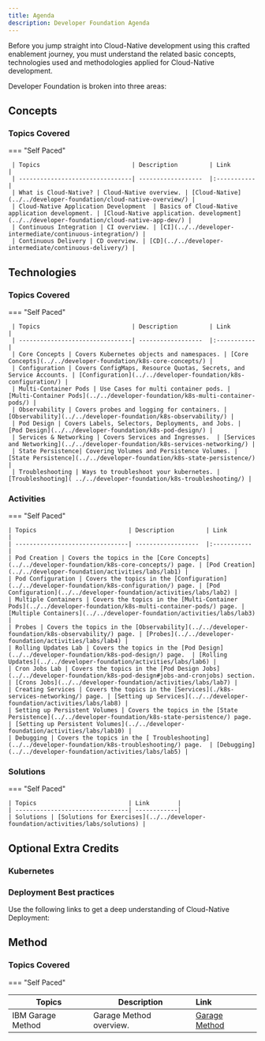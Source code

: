 ```yaml
---
title: Agenda
description: Developer Foundation Agenda
---
```

<!--- cSpell:ignore ICPA openshiftconsole Theia userid toolset crwexposeservice gradlew bluemix ocinstall Mico crwopenlink crwopenapp swaggerui gitpat gituser  buildconfig yourproject wireframe devenvsetup viewapp crwopenlink  atemplatized rtifactoryurlsetup Kata Koda configmap Katacoda checksetup cndp katacoda checksetup Linespace igccli regcred REPLACEME Tavis pipelinerun openshiftcluster invokecloudshell cloudnative sampleapp bwoolf hotspots multicloud pipelinerun Sricharan taskrun Vadapalli Rossel REPLACEME cloudnativesampleapp artifactoryuntar untar Hotspot devtoolsservices Piyum Zonooz Farr Kamal Arora Laszewski  Roadmap roadmap Istio Packt buildpacks automatable ksonnet jsonnet targetport podsiks SIGTERM SIGKILL minikube apiserver multitenant kubelet multizone Burstable checksetup handson  stockbffnode codepatterns devenvsetup newwindow preconfigured cloudantcredentials apikey Indexyaml classname  errorcondition tektonpipeline gradlew gitsecret viewapp cloudantgitpodscreen crwopenlink cdply crwopenapp -->

Before you jump straight into Cloud-Native development using this crafted enablement journey, you must understand the related basic concepts, technologies used and methodologies applied for Cloud-Native development.

Developer Foundation is broken into three areas:



## Concepts
### Topics Covered

===  "Self Paced"

     | Topics                          | Description         | Link        |
     | --------------------------------| ------------------  |:----------- |
     | What is Cloud-Native? | Cloud-Native overview. | [Cloud-Native](../../developer-foundation/cloud-native-overview/) |
     | Cloud-Native Application Development  | Basics of Cloud-Native application development. | [Cloud-Native application. development](../../developer-foundation/cloud-native-app-dev/) |
     | Continuous Integration | CI overview. | [CI](../../developer-intermediate/continuous-integration/) |
     | Continuous Delivery | CD overview. | [CD](../../developer-intermediate/continuous-delivery/) |


## Technologies
### Topics Covered

=== "Self Paced"

     | Topics                          | Description         | Link        |
     | --------------------------------| ------------------  |:----------- |
     | Core Concepts | Covers Kubernetes objects and namespaces. | [Core Concepts](../../developer-foundation/k8s-core-concepts/) |
     | Configuration | Covers ConfigMaps, Resource Quotas, Secrets, and Service Accounts. | [Configuration](../../developer-foundation/k8s-configuration/) |
     | Multi-Container Pods | Use Cases for multi container pods. | [Multi-Container Pods](../../developer-foundation/k8s-multi-container-pods/) |
     | Observability | Covers probes and logging for containers. | [Observability](../../developer-foundation/k8s-observability/) |
     | Pod Design | Covers Labels, Selectors, Deployments, and Jobs. | [Pod Design](../../developer-foundation/k8s-pod-design/) |
     | Services & Networking | Covers Services and Ingresses.  | [Services and Networking](../../developer-foundation/k8s-services-networking/) |
     | State Persistence| Covering Volumes and Persistence Volumes. | [State Persistence](../../developer-foundation/k8s-state-persistence/) |
     | Troubleshooting | Ways to troubleshoot your kubernetes. | [Troubleshooting]( ../../developer-foundation/k8s-troubleshooting/) |

### Activities

=== "Self Paced"

    | Topics                          | Description         | Link        |
    | --------------------------------| ------------------  |:----------- |
    | Pod Creation | Covers the topics in the [Core Concepts](../../developer-foundation/k8s-core-concepts/) page. | [Pod Creation](../../developer-foundation/activities/labs/lab1) |
    | Pod Configuration | Covers the topics in the [Configuration](../../developer-foundation/k8s-configuration/) page. | [Pod Configuration](../../developer-foundation/activities/labs/lab2) |
    | Multiple Containers | Covers the topics in the [Multi-Container Pods](../../developer-foundation/k8s-multi-container-pods/) page. | [Multiple Containers](../../developer-foundation/activities/labs/lab3) |
    | Probes | Covers the topics in the [Observability](../../developer-foundation/k8s-observability/) page. | [Probes](../../developer-foundation/activities/labs/lab4) |
    | Rolling Updates Lab | Covers the topics in the [Pod Design](../../developer-foundation/k8s-pod-design/) page.  | [Rolling Updates](../../developer-foundation/activities/labs/lab6) |
    | Cron Jobs Lab | Covers the topics in the [Pod Design Jobs](../../developer-foundation/k8s-pod-design#jobs-and-cronjobs) section. | [Crons Jobs](../../developer-foundation/activities/labs/lab7) |
    | Creating Services | Covers the topics in the [Services](./k8s-services-networking/) page. | [Setting up Services](../../developer-foundation/activities/labs/lab8) |
    | Setting up Persistent Volumes | Covers the topics in the [State Persistence](../../developer-foundation/k8s-state-persistence/) page. | [Setting up Persistent Volumes](../../developer-foundation/activities/labs/lab10) |
    | Debugging | Covers the topics in the [ Troubleshooting](../../developer-foundation/k8s-troubleshooting/) page.  | [Debugging](../../developer-foundation/activities/labs/lab5) |

### Solutions

=== "Self Paced"

    | Topics                          | Link        |
    | --------------------------------| ------------|
    | Solutions | [Solutions for Exercises](../../developer-foundation/activities/labs/solutions) |



## Optional Extra Credits
### Kubernetes
<ActivationPage content="kubernetes" tileColor="bx--article-card--ibm">
</ActivationPage>

### Deployment Best practices
Use the following links to get a deep understanding of Cloud-Native Deployment:
<ActivationPage content="cndp">
</ActivationPage>

## Method
### Topics Covered


=== "Self Paced"

| Topics                          | Description         | Link        |
| --------------------------------| ------------------  |:----------- |
| IBM Garage Method | Garage Method overview. | [Garage Method](../../developer-foundation/garage-development/) |



